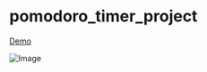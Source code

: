 # pomodoro_timer_project

[Demo]([https://github.com/vernonwebdev/pomodoro_timer_project/blob/main/index.html](https://vernonwebdev.github.io/pomodoro_timer_project/))

![Image](https://github.com/user-attachments/assets/53b28a24-b2e1-47a7-8d01-c814d38cbbf6)
